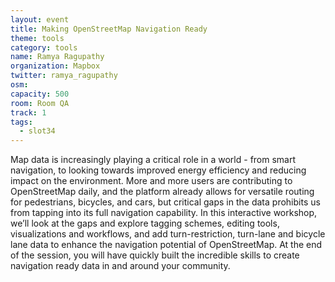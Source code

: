 ```yaml
---
layout: event
title: Making OpenStreetMap Navigation Ready
theme: tools
category: tools
name: Ramya Ragupathy
organization: Mapbox
twitter: ramya_ragupathy
osm:
capacity: 500
room: Room QA
track: 1
tags:
  - slot34
---
```

Map data is increasingly playing a critical role in a world - from smart navigation, to looking towards improved energy efficiency and reducing impact on the environment. More and more users are contributing to OpenStreetMap daily, and the platform already allows for versatile routing for pedestrians, bicycles, and cars, but critical gaps in the data prohibits us from tapping into its full navigation capability. In this interactive workshop, we’ll look at the gaps and explore tagging schemes, editing tools, visualizations and workflows, and add turn-restriction, turn-lane and bicycle lane data to enhance the navigation potential of OpenStreetMap. At the end of the session, you will have quickly built the incredible skills to create navigation ready data in and around your community.
